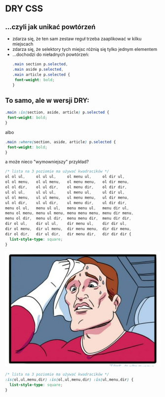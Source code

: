 # DRY CSS


## ...czyli jak unikać powtórzeń

 * zdarza się, że ten sam zestaw reguł trzeba zaaplikować w kilku miejscach
 * zdarza się, że selektory tych miejsc różnią się tylko jednym elementem
 * ...dochodzi do nieładnych powtórzeń:
   ```css
   .main section p.selected,
   .main aside p.selected,
   .main article p.selected {
    font-weight: bold;
   }
   ```


## To samo, ale w wersji DRY:

```css
.main :is(section, aside, article) p.selected {
 font-weight: bold;
}
```
<!-- .element: class="fragment fade-in" -->

albo<!-- .element: class="fragment fade-in" -->

```css
.main :where(section, aside, article) p.selected {
 font-weight: bold;
}
```
<!-- .element: class="fragment fade-in" -->


a może nieco "wymowniejszy" przykład?


```css
/* lista na 3 poziomie ma używać kwadracików */
ol ol ul,     ol ul ul,     ol menu ul,     ol dir ul,
ol ol menu,   ol ul menu,   ol menu menu,   ol dir menu,
ol ol dir,    ol ul dir,    ol menu dir,    ol dir dir,
ul ol ul,     ul ul ul,     ul menu ul,     ul dir ul,
ul ol menu,   ul ul menu,   ul menu menu,   ul dir menu,
ul ol dir,    ul ul dir,    ul menu dir,    ul dir dir,
menu ol ul,   menu ul ul,   menu menu ul,   menu dir ul,
menu ol menu, menu ul menu, menu menu menu, menu dir menu,
menu ol dir,  menu ul dir,  menu menu dir,  menu dir dir,
dir ol ul,    dir ul ul,    dir menu ul,    dir dir ul,
dir ol menu,  dir ul menu,  dir menu menu,  dir dir menu,
dir ol dir,   dir ul dir,   dir menu dir,   dir dir dir {
  list-style-type: square;
}
```


![Spocony superbohater nie wie, co wybrać](gifs/sweat.png)


```css
/* lista na 3 poziomie ma używać kwadracików */
:is(ol,ul,menu,dir) :is(ol,ul,menu,dir) :is(ul,menu,dir) {
  list-style-type: square;
}
```


<!-- .slide: data-background-image="gifs/link-yes.gif" -->
